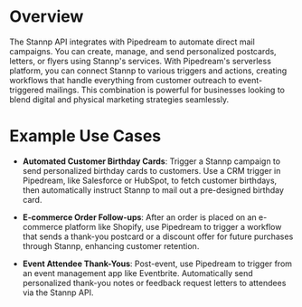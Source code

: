 # Overview

The Stannp API integrates with Pipedream to automate direct mail campaigns. You can create, manage, and send personalized postcards, letters, or flyers using Stannp's services. With Pipedream's serverless platform, you can connect Stannp to various triggers and actions, creating workflows that handle everything from customer outreach to event-triggered mailings. This combination is powerful for businesses looking to blend digital and physical marketing strategies seamlessly.

# Example Use Cases

- **Automated Customer Birthday Cards**: Trigger a Stannp campaign to send personalized birthday cards to customers. Use a CRM trigger in Pipedream, like Salesforce or HubSpot, to fetch customer birthdays, then automatically instruct Stannp to mail out a pre-designed birthday card.

- **E-commerce Order Follow-ups**: After an order is placed on an e-commerce platform like Shopify, use Pipedream to trigger a workflow that sends a thank-you postcard or a discount offer for future purchases through Stannp, enhancing customer retention.

- **Event Attendee Thank-Yous**: Post-event, use Pipedream to trigger from an event management app like Eventbrite. Automatically send personalized thank-you notes or feedback request letters to attendees via the Stannp API.
